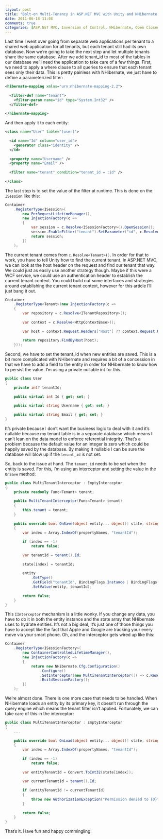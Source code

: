 ```yaml
---
layout: post
title: "Bolt-on Multi-Tenancy in ASP.NET MVC with Unity and NHibernate: Part II – Commingled Data"
date: 2011-06-18 11:08
comments: true
categories: [ASP.NET MVC, Inversion of Control, NHibernate, Open Closed Principle, Unity]
---
```


Last time I went over going from separate web applications per tenant to a shared web application for all tenants, but each tenant still had its own database. Now we’re going to take the next step and let multiple tenants share the same database. After we add tenant_id to most of the tables in our database we’ll need the application to take care of a few things. First, we need to apply a where clause to all queries to ensure that each tenant sees only their data. This is pretty painless with NHibernate, we just have to define a parameterized filter:

``` xml
<hibernate-mapping xmlns="urn:nhibernate-mapping-2.2">
 
  <filter-def name="tenant">
    <filter-param name="id" type="System.Int32" />
  </filter-def>
 
</hibernate-mapping>
```

And then apply it to each entity:

``` xml
<class name="User" table="[user]">
 
  <id name="Id" column="user_id">
    <generator class="identity" />
  </id>
 
  <property name="Username" />
  <property name="Email" />
 
  <filter name="tenant" condition="tenant_id = :id" />
 
</class>
```

The last step is to set the value of the filter at runtime. This is done on the `ISession` like this:

``` c#
Container
    .RegisterType<ISession>(
        new PerRequestLifetimeManager(),
        new InjectionFactory(c =>
        {
            var session = c.Resolve<ISessionFactory>().OpenSession();
            session.EnableFilter("tenant").SetParameter("id", c.Resolve<Tenant>().Id);
            return session;
        })
    );
```

The current tenant comes from `c.Resolve<Tenant>()`. In order for that to work, you have to tell Unity how to find the current tenant. In ASP.NET MVC, we can look at the host header on the request and find our tenant that way. We could just as easily use another strategy though. Maybe if this were a WCF service, we could use an authentication header to establish the current tenant context. You could build out some interfaces and strategies around establishing the current tenant context, however for this article I’ll just bang it out.

``` c#
Container
    .RegisterType<Tenant>(new InjectionFactory(c =>
    {
        var repository = c.Resolve<ITenantRepository>();
 
        var context = c.Resolve<HttpContextBase>();
 
        var host = context.Request.Headers["Host"] ?? context.Request.Url.Host;
 
        return repository.FindByHost(host);
    }));

```

Second, we have to set the tenant_id when new entities are saved. This is a bit more complicated with NHibernate and requires a bit of a concession in that we have to add a field to the entity in order for NHibernate to know how to persist the value. I’m using a private nullable int for this.

``` c#
public class User
{
    private int? tenantId;
 
    public virtual int Id { get; set; }
 
    public virtual string Username { get; set; }
 
    public virtual string Email { get; set; }
}
```

It’s private because I don’t want the business logic to deal with it and it’s nullable because my tenant table is in a separate database which means I can’t lean on the data model to enforce referential integrity. That’s a problem because the default value for an integer is zero which could be happily saved by the database. By making it nullable I can be sure the database will blow up if the `tenant_id` is not set.

So, back to the issue at hand. The `tenant_id` needs to be set when the entity is saved. For this, I’m using an interceptor and setting the value in the `OnSave` method:

``` c#
public class MultiTenantInterceptor : EmptyInterceptor
{
    private readonly Func<Tenant> tenant;
 
    public MultiTenantInterceptor(Func<Tenant> tenant)
    {
        this.tenant = tenant;
    }
 
    public override bool OnSave(object entity... object[] state, string[] propertyNames...)
    {
        var index = Array.IndexOf(propertyNames, "tenantId");
 
        if (index == -1)
            return false;
 
        var tenantId = tenant().Id;
 
        state[index] = tenantId;
 
        entity
            .GetType()
            .GetField("tenantId", BindingFlags.Instance | BindingFlags.NonPublic)
            .SetValue(entity, tenantId);
 
        return false;
    }
}
```

This `IInterceptor` mechanism is a little wonky. If you change any data, you have to do it in both the entity instance and the state array that NHibernate uses to hydrate entities. It’s not a big deal, it’s just one of those things you have to accept like the fact that Apple and Google are tracking your every move via your smart phone. Oh, and the interceptor gets wired up like this:

``` c#
Container
    .RegisterType<ISessionFactory>(
        new ContainerControlledLifetimeManager(),
        new InjectionFactory(c =>
        {
            return new NHibernate.Cfg.Configuration()
                .Configure()
                .SetInterceptor(new MultiTenantInterceptor(() => c.Resolve<Tenant>()))
                .BuildSessionFactory();
        })
    );
```

We’re almost done. There is one more case that needs to be handled. When NHibernate loads an entity by its primary key, it doesn’t run through the query engine which means the tenant filter isn’t applied. Fortunately, we can take care of this in the interceptor:

``` c#
public class MultiTenantInterceptor : EmptyInterceptor
{
    ...
 
    public override bool OnLoad(object entity... object[] state, string[] propertyNames...)
    {
        var index = Array.IndexOf(propertyNames, "tenantId");
 
        if (index == -1)
            return false;
 
        var entityTenantId = Convert.ToInt32(state[index]);
 
        var currentTenantId = tenant().Id;
 
        if (entityTenantId != currentTenantId)
        {
            throw new AuthorizationException("Permission denied to {0}", entity);
        }
 
        return false;
    }
}
```

That’s it. Have fun and happy commingling.